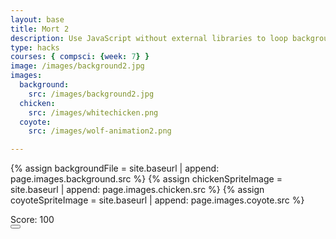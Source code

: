 ```yaml
---
layout: base
title: Mort 2
description: Use JavaScript without external libraries to loop background moving across the screen. Depends on Background.js and GameObject.js.
type: hacks
courses: { compsci: {week: 7} }
image: /images/background2.jpg
images:
  background:
    src: /images/background2.jpg
  chicken:
    src: /images/whitechicken.png
  coyote:
    src: /images/wolf-animation2.png

---
```


<!-- Liquid code, run by Jekyll, used to define the location of assets -->
{% assign backgroundFile = site.baseurl | append: page.images.background.src %}
{% assign chickenSpriteImage = site.baseurl | append: page.images.chicken.src %}
{% assign coyoteSpriteImage = site.baseurl | append: page.images.coyote.src %}
<link rel="stylesheet" type="text/css" href="{{site.baseurl}}/assets/css/spaceBkg/Styles.css">

<!-- Prepare DOM elements -->
<!-- Wrap both the canvas and controls in a container div -->
<div id="canvasContainer">
<div id="score" class="score-display">Score: 100</div>
    <div id="controls"> <!-- Controls -->
        <!-- Background controls -->
        <button id="toggleCanvasEffect"></button>
    </div>
</div>

<script type="module">
    import GameEnv from '{{site.baseurl}}/assets/js/alienWorld/GameEnv.js';
    import GameObject from '{{site.baseurl}}/assets/js/alienWorld/GameObject.js';
    import Background from '{{site.baseurl}}/assets/js/alienWorld/Background.js';
    import Character from '{{site.baseurl}}/assets/js/alienWorld/Character.js';
    import { initChicken } from '{{site.baseurl}}/assets/js/alienWorld/CharacterChicken.js';
    import { initCoyote } from '{{site.baseurl}}/assets/js/alienWorld/CharacterCoyote2.js';
    import { increaseScore, updateScore } from '{{site.baseurl}}/assets/js/alienWorld/Scoring.js';
    // Array to store visible coyotes
    const visibleCoyotes = [];

// Function to remove coyotes after a delay
function removeCoyote(coyote) {
    setTimeout(() => {
        const index = visibleCoyotes.indexOf(coyote);
        if (index !== -1) {
            visibleCoyotes.splice(index, 1);

            // Remove the coyote from the DOM
            const coyoteCanvas = coyote.canvas;
            coyoteCanvas.parentNode.removeChild(coyoteCanvas);
        }
    }, 12500); // Remove after 3 seconds (3000 milliseconds)
}

    // Create a function to load an image and return a Promise
    async function loadImage(src) {
        return new Promise((resolve, reject) => {
            const image = new Image();
            image.src = src;
            image.onload = () => resolve(image);
            image.onerror = reject;
        });
    }

    // Game loop
    function gameLoop() {
        for (var gameObj of GameObject.gameObjectArray) {
            gameObj.update();
            gameObj.draw();
        }

// Check if any coyotes have been visible for 3 seconds and remove them
const currentTime = performance.now();
for (let i = visibleCoyotes.length - 1; i >= 0; i--) {
    const coyote = visibleCoyotes[i];
    if (currentTime - coyote.startTime >= 12500) {
        // Remove the coyote canvas from the DOM
        const coyoteCanvas = coyote.coyote.canvas;
        coyoteCanvas.parentNode.removeChild(coyoteCanvas);
        visibleCoyotes.splice(i, 1);
    }
}

        requestAnimationFrame(gameLoop);  // cycle the game, aka recursion
    }

    // Window resize
    window.addEventListener('resize', function () {
        GameEnv.setGameEnv();  // Update GameEnv dimensions

        // Call the sizing method on all game objects
        for (var gameObj of GameObject.gameObjectArray) {
            gameObj.size();
        }
    });

    // Toggle "canvas filter property" between alien and normal
    var isFilterEnabled = true;
    const defaultFilter = getComputedStyle(document.documentElement).getPropertyValue('--default-canvas-filter');
    toggleCanvasEffect.addEventListener("click", function () {
        for (var gameObj of GameObject.gameObjectArray) {
            if (gameObj.invert && isFilterEnabled) {  // toggle off
                gameObj.canvas.style.filter = "none";  // remove filter
            } else if (gameObj.invert) { // toggle on
                gameObj.canvas.style.filter = defaultFilter;  // remove filter
            } else {
                gameObj.canvas.style.filter = "none";  // remove filter
            }
        }
        isFilterEnabled = !isFilterEnabled;  // switch boolean value
    });

    // Setup and store Game Objects
    async function setupGame() {
        try {
            // Open image files for Game Objects
            const [backgroundImg, chickenImg, coyoteImg] = await Promise.all([
                loadImage('{{backgroundFile}}'),
                loadImage('{{chickenSpriteImage}}'),
                loadImage('{{coyoteSpriteImage}}'),
            ]);

            // Setup Globals
            GameEnv.gameSpeed = 2;
            GameEnv.gravity = 3;

            // Prepare HTML with Background Canvas
            const backgroundCanvas = document.createElement("canvas");
            backgroundCanvas.id = "background";
            document.querySelector("#canvasContainer").appendChild(backgroundCanvas);
            // Background object
            const backgroundSpeedRatio = 0;
            new Background(backgroundCanvas, backgroundImg, backgroundSpeedRatio);

            // Prepare HTML with Chicken Canvas
            const chickenCanvas = document.createElement("canvas");
            chickenCanvas.id = "characters";
            document.querySelector("#canvasContainer").appendChild(chickenCanvas);
            // Chicken object
            const chickenSpeedRatio = 0;
            initChicken(chickenCanvas, chickenImg, chickenSpeedRatio);

            // Prepare HTML with many Coyotes
            for (var i = 0; i < 10; i++) {
                const coyoteCanvas = document.createElement("canvas");
                coyoteCanvas.id = "characters";
                document.querySelector("#canvasContainer").appendChild(coyoteCanvas);
                // Coyote object
                const coyoteSpeedRatio = 0;
                const coyote = initCoyote(coyoteCanvas, coyoteImg, coyoteSpeedRatio);
                // Add the coyote to the visibleCoyotes array
                visibleCoyotes.push({
                    coyote: coyote,
                    startTime: performance.now(),
                });
                // Remove the coyote after 3 seconds
                removeCoyote(coyote);
            }

        // Trap errors on failed image loads
        } catch (error) {
            console.error('Failed to load one or more images:', error);
        }
    }

    // Call and wait for Game Objects to be ready
    setupGame().then(() => {
        // Trigger a resize at start up
        window.dispatchEvent(new Event('resize'));
        toggleCanvasEffect.dispatchEvent(new Event('click'));

        // Start the game
        gameLoop();
    });

    class Player {
        constructor() {
            this.position = {
                x: canvas.width / 2,
                y: canvas.height / 2
            };

            this.velocity = {
                x: 0,
                y: 0
            };

            this.rotation = 0;
            this.speed = 5;

            const image = new Image();
            image.src = "{{site.baseurl}}/images/whitechicken.png";
            image.onload = () => {
                // After the image has loaded, update and draw the player
                this.image = image;
                this.width = 100;
                this.height = 100;
                this.draw();
            };
        }
        draw() {
            if (this.image) {
                ctx.drawImage(this.image, this.position.x, this.position.y, this.width, this.height);
            }
        }
        update() {
            this.draw();
            this.position.x += this.velocity.x;
        }
    }

    const player = new Player();

    document.addEventListener('keydown', (event) => {
        if (event.key === 'a') {
            player.velocity.x = -player.speed;
        } else if (event.key === 'd') {
            player.velocity.x = player.speed;
        } else if (event.key === ' ' || event.key === 'w' && player.image) {
            // Shoot a projectile when the space bar is pressed
            const projectile = new Projectile(player.position.x, player.position.y, 5, "{{site.baseurl}}/images/egg-projectile.png");
            projectiles.push(projectile);
        }
    });

    document.addEventListener('keyup', (event) => {
        if (event.key === 'a' || event.key === 'd') {
            player.velocity.x = 0;
        }
    });

    function animate() {
        requestAnimationFrame(animate);
        backgroundObj.draw();
        player.update();

        for (let i = projectiles.length - 1; i >= 0; i--) {
            projectiles[i].update();
            // Remove projectiles that are out of view
            if (projectiles[i].position.y < 0) {
                projectiles.splice(i, 1);
            }
            player.draw();
        }
    }
</script>
